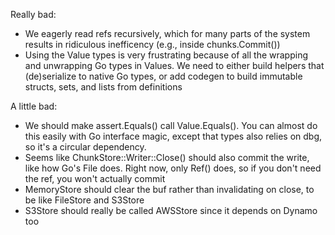 Really bad:
* We eagerly read refs recursively, which for many parts of the system results in ridiculous inefficency (e.g., inside chunks.Commit())
* Using the Value types is very frustrating because of all the wrapping and unwrapping Go types in Values. We need to either build helpers that (de)serialize to native Go types, or add codegen to build immutable structs, sets, and lists from definitions

A little bad:
* We should make assert.Equals() call Value.Equals(). You can almost do this easily with Go interface magic, except that types also relies on dbg, so it's a circular dependency.
* Seems like ChunkStore::Writer::Close() should also commit the write, like how Go's File does. Right now, only Ref() does, so if you don't need the ref, you won't actually commit
* MemoryStore should clear the buf rather than invalidating on close, to be like FileStore and S3Store
* S3Store should really be called AWSStore since it depends on Dynamo too
